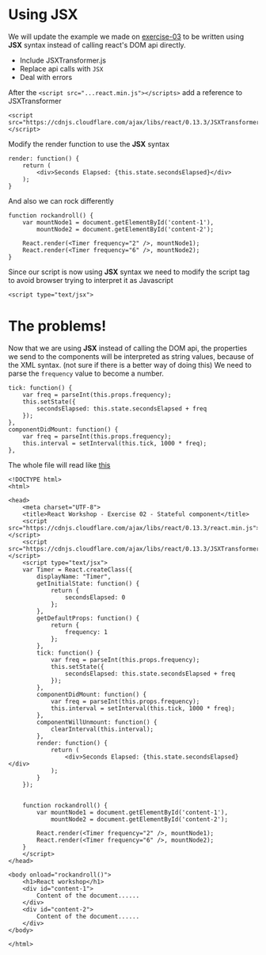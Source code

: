 # Using JSX

We will update the example we made on [exercise-03](exercise-03.md) to be written using **JSX** syntax instead of calling react's DOM api directly.

- Include JSXTransformer.js
- Replace api calls with `JSX`
- Deal with errors

After the `<script src="...react.min.js"></scripts>` add a reference to JSXTransformer
```
<script src="https://cdnjs.cloudflare.com/ajax/libs/react/0.13.3/JSXTransformer.js"></script>
```

Modify the render function to use the **JSX** syntax
```
render: function() {
    return (
        <div>Seconds Elapsed: {this.state.secondsElapsed}</div>
    );
}
```

And also we can rock differently
```
function rockandroll() {
    var mountNode1 = document.getElementById('content-1'),
        mountNode2 = document.getElementById('content-2');

    React.render(<Timer frequency="2" />, mountNode1);
    React.render(<Timer frequency="6" />, mountNode2);
}
```

Since our script is now using **JSX** syntax we need to modify the script tag to avoid browser trying to interpret it as Javascript
```
<script type="text/jsx">
```

# The problems!

Now that we are using **JSX** instead of calling the DOM api, the properties we send to the components will be interpreted as string values, because of the XML syntax. (not sure if there is a better way of doing this) We need to parse the `frequency` value to become a number.
```
tick: function() {
    var freq = parseInt(this.props.frequency);
    this.setState({
        secondsElapsed: this.state.secondsElapsed + freq
    });
},
componentDidMount: function() {
    var freq = parseInt(this.props.frequency);
    this.interval = setInterval(this.tick, 1000 * freq);
},
```

The whole file will read like [this](exercise-04.html)
```
<!DOCTYPE html>
<html>

<head>
    <meta charset="UTF-8">
    <title>React Workshop - Exercise 02 - Stateful component</title>
    <script src="https://cdnjs.cloudflare.com/ajax/libs/react/0.13.3/react.min.js"></script>
    <script src="https://cdnjs.cloudflare.com/ajax/libs/react/0.13.3/JSXTransformer.js"></script>
    <script type="text/jsx">
    var Timer = React.createClass({
        displayName: "Timer",
        getInitialState: function() {
            return {
                secondsElapsed: 0
            };
        },
        getDefaultProps: function() {
            return {
                frequency: 1
            };
        },
        tick: function() {
            var freq = parseInt(this.props.frequency);
            this.setState({
                secondsElapsed: this.state.secondsElapsed + freq
            });
        },
        componentDidMount: function() {
            var freq = parseInt(this.props.frequency);
            this.interval = setInterval(this.tick, 1000 * freq);
        },
        componentWillUnmount: function() {
            clearInterval(this.interval);
        },
        render: function() {
            return (
                <div>Seconds Elapsed: {this.state.secondsElapsed}</div>
            );
        }
    });


    function rockandroll() {
        var mountNode1 = document.getElementById('content-1'),
            mountNode2 = document.getElementById('content-2');

        React.render(<Timer frequency="2" />, mountNode1);
        React.render(<Timer frequency="6" />, mountNode2);
    }
    </script>
</head>

<body onload="rockandroll()">
    <h1>React workshop</h1>
    <div id="content-1">
        Content of the document......
    </div>
    <div id="content-2">
        Content of the document......
    </div>
</body>

</html>
```
